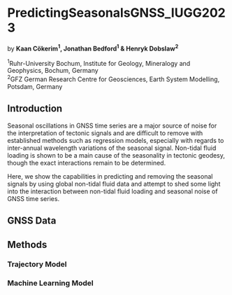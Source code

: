 # PredictingSeasonalsGNSS_IUGG2023
by **Kaan Cökerim<sup>1</sup>, Jonathan Bedford<sup>1</sup> & Henryk Dobslaw<sup>2</sup>**

<sup>1</sup>Ruhr-University Bochum, Institute for Geology, Mineralogy and Geophysics, Bochum, Germany\
<sup>2</sup>GFZ German Research Centre for Geosciences, Earth System Modelling, Potsdam, Germany

## Introduction
Seasonal oscillations in GNSS time series are a major source of noise for the interpretation of tectonic signals and are difficult to remove with established methods such as regression models, especially with regards to inter-annual wavelength variations of the seasonal signal. Non-tidal fluid loading is shown to be a main cause of the seasonality in tectonic geodesy, though the exact interactions remain to be determined.

Here, we show the capabilities in predicting and removing the seasonal signals by using global non-tidal fluid data and attempt to shed some light into the interaction between non-tidal fluid loading and seasonal noise of GNSS time series.

## GNSS Data

## Methods
### Trajectory Model
### Machine Learning Model

